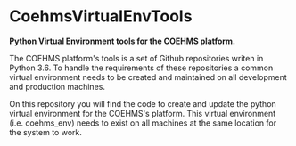 # CoehmsVirtualEnvTools
**Python Virtual Environment tools for the COEHMS platform.**

The COEHMS platform's tools is a set of Github repositories writen in Python 3.6. To handle the requirements of these repositories a common virtual environment needs to be created and maintained on all development and production machines.

On this repository you will find the code to create and update the python virtual environment for the COEHMS's platform. This virtual environment (i.e. coehms_env) needs to exist on all machines at the same location for the system to work.
